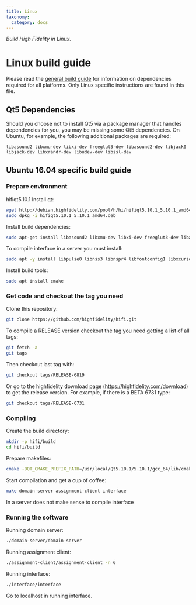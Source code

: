 ```yaml
---
title: Linux
taxonomy:
  category: docs
---
```


*Build High Fidelity in Linux.*

# Linux build guide

Please read the [general build guide](https://docs.highfidelity.com/build-guide/basic-build-guide) for information on dependencies required for all platforms. Only Linux specific instructions are found in this file.

## Qt5 Dependencies

Should you choose not to install Qt5 via a package manager that handles dependencies for you, you may be missing some Qt5 dependencies. On Ubuntu, for example, the following additional packages are required:

    libasound2 libxmu-dev libxi-dev freeglut3-dev libasound2-dev libjack0 libjack-dev libxrandr-dev libudev-dev libssl-dev

## Ubuntu 16.04 specific build guide

### Prepare environment
hifiqt5.10.1
Install qt:
```bash
wget http://debian.highfidelity.com/pool/h/hi/hifiqt5.10.1_5.10.1_amd64.deb
sudo dpkg -i hifiqt5.10.1_5.10.1_amd64.deb
```

Install build dependencies:
```bash
sudo apt-get install libasound2 libxmu-dev libxi-dev freeglut3-dev libasound2-dev libjack0 libjack-dev libxrandr-dev libudev-dev libssl-dev zlib1g-dev
```

To compile interface in a server you must install:
```bash
sudo apt -y install libpulse0 libnss3 libnspr4 libfontconfig1 libxcursor1 libxcomposite1 libxtst6 libxslt1.1
```

Install build tools:
```bash
sudo apt install cmake
```

### Get code and checkout the tag you need

Clone this repository:
```bash
git clone https://github.com/highfidelity/hifi.git
```

To compile a RELEASE version checkout the tag you need getting a list of all tags:
```bash
git fetch -a
git tags
```

Then checkout last tag with:
```bash
git checkout tags/RELEASE-6819
```

Or go to the highfidelity download page (https://highfidelity.com/download) to get the release version. For example, if there is a BETA 6731 type:
```bash
git checkout tags/RELEASE-6731
```

### Compiling

Create the build directory:
```bash
mkdir -p hifi/build
cd hifi/build
```

Prepare makefiles:
```bash
cmake -DQT_CMAKE_PREFIX_PATH=/usr/local/Qt5.10.1/5.10.1/gcc_64/lib/cmake ..
```

Start compilation and get a cup of coffee:
```bash
make domain-server assignment-client interface
```

In a server does not make sense to compile interface

### Running the software

Running domain server:
```bash
./domain-server/domain-server
```

Running assignment client:
```bash
./assignment-client/assignment-client -n 6
```

Running interface:
```bash
./interface/interface
```

Go to localhost in running interface.
